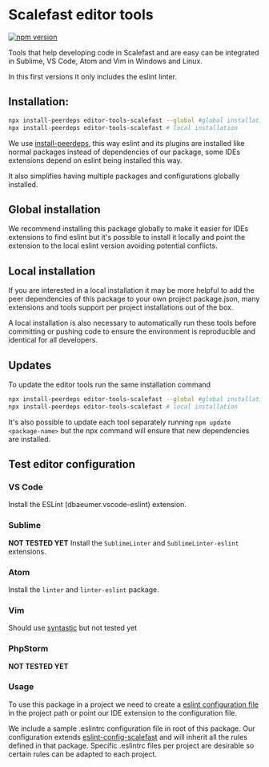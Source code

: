 # Scalefast editor tools

[![npm version](https://badge.fury.io/js/editor-tools-scalefast.svg)](https://badge.fury.io/js/editor-tools-scalefast)

Tools that help developing code in Scalefast and are easy can be integrated in Sublime, VS Code, Atom and Vim in Windows and Linux.

In this first versions it only includes the eslint linter.

## Installation:

```sh
npx install-peerdeps editor-tools-scalefast --global #global installation (requires privileges: sudo or administrator terminal)
npx install-peerdeps editor-tools-scalefast # local installation
```

We use [install-peerdeps](https://www.npmjs.com/package/install-peerdeps), this way eslint and its plugins are installed like normal packages instead of dependencies of our package, some IDEs extensions depend on eslint being installed this way.

It also simplifies having multiple packages and configurations globally installed.

## Global installation

We recommend installing this package globally to make it easier for IDEs extensions to find eslint but it's possible to install it locally and point the extension to the local eslint version avoiding potential conflicts.

## Local installation

If you are interested in a local installation it may be more helpful to add the peer dependencies of this package to your own project package.json, many extensions and tools support per project installations out of the box.

A local installation is also necessary to automatically run these tools before committing or pushing code to ensure the environment is reproducible and identical for all developers.

## Updates

To update the editor tools run the same installation command

```sh
npx install-peerdeps editor-tools-scalefast --global #global installation (requires privileges: sudo or administrator terminal)
npx install-peerdeps editor-tools-scalefast # local installation
```

It's also possible to update each tool separately running `npm update <package-name>` but the npx command will ensure that new dependencies are installed.

## Test editor configuration

### VS Code

Install the ESLint (dbaeumer.vscode-eslint) extension.

### Sublime

__NOT TESTED YET__ Install the `SublimeLinter` and `SublimeLinter-eslint` extensions.

### Atom

Install the `linter` and `linter-eslint` package.

### Vim

Should use [syntastic](https://github.com/vim-syntastic/syntastic) but not tested yet

### PhpStorm

__NOT TESTED YET__

### Usage

To use this package in a project we need to create a [eslint configuration file](https://eslint.org/docs/user-guide/configuring) in the project path or point our IDE extension to the configuration file.

We include a sample .eslintrc configuration file in root of this package. Our configuration extends [eslint-config-scalefast](https://www.npmjs.com/package/eslint-config-scalefast) and will inherit all the rules defined in that package. Specific .eslintrc files per project are desirable so certain rules can be adapted to each project.
